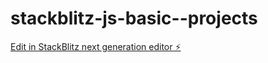 # stackblitz-js-basic--projects

[Edit in StackBlitz next generation editor ⚡️](https://stackblitz.com/~/github.com/anshudevelope/stackblitz-js-basic--projects)
